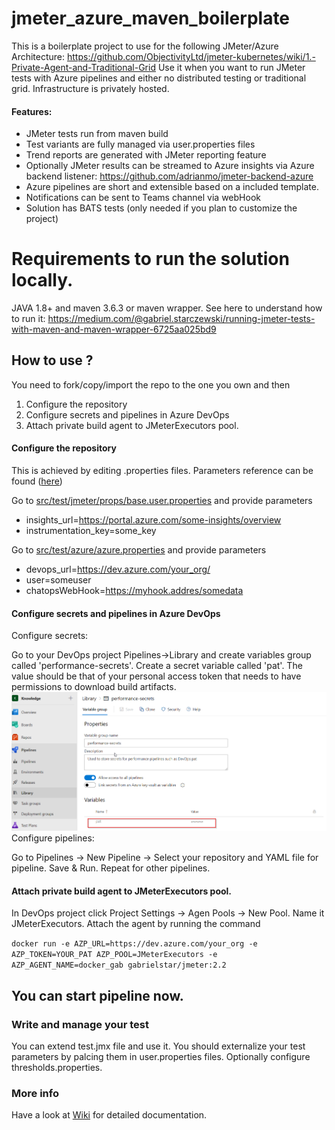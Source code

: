 # jmeter_azure_maven_boilerplate

This is a boilerplate project to use for the following JMeter/Azure Architecture: https://github.com/ObjectivityLtd/jmeter-kubernetes/wiki/1.-Private-Agent-and-Traditional-Grid
Use it when you want to run JMeter tests with Azure pipelines and either no distributed testing or traditional grid. Infrastructure is privately hosted.

#### Features:
+ JMeter tests run from maven build
+ Test variants are fully managed via user.properties files
+ Trend reports are generated with JMeter reporting feature
+ Optionally JMeter results can be streamed to Azure insights via Azure backend listener: https://github.com/adrianmo/jmeter-backend-azure
+ Azure pipelines are short and extensible based on a included template.
+ Notifications can be sent to Teams channel via webHook
+ Solution has BATS tests (only needed if you plan to customize the project) 


# Requirements to run the solution locally.

JAVA 1.8+ and maven 3.6.3 or maven wrapper.
See here to understand how to run it: https://medium.com/@gabriel.starczewski/running-jmeter-tests-with-maven-and-maven-wrapper-6725aa025bd9

## How to use ?

You need to fork/copy/import the repo to the one you own and then 

1) Configure the repository 
2) Configure secrets and pipelines in Azure DevOps
3) Attach private build agent to JMeterExecutors pool.


#### Configure the repository

This is achieved by editing .properties files.
Parameters reference can be found ([here](https://github.com/ObjectivityLtd/jmeter_azure_maven_boilerplate/wiki))

Go to  [src/test/jmeter/props/base.user.properties](https://github.com/ObjectivityLtd/jmeter_azure_maven_boilerplate/blob/master/src/test/jmeter/props/base.user.properties)  and provide parameters 

 +  insights_url=https://portal.azure.com/some-insights/overview
 +  instrumentation_key=some_key

Go to  [src/test/azure/azure.properties](https://github.com/ObjectivityLtd/jmeter_azure_maven_boilerplate/blob/master/src/test/azure/azure.properties)  and provide parameters 

+ devops_url=https://dev.azure.com/your_org/
+ user=someuser
+ chatopsWebHook=https://myhook.addres/somedata

#### Configure secrets and pipelines in Azure DevOps

Configure secrets:

Go to your DevOps project Pipelines->Library and create variables group called 'performance-secrets'.
Create a secret variable called 'pat'. The value should be that of your personal access token that needs to have permissions to download build artifacts.
![](https://github.com/ObjectivityLtd/jmeter_azure_maven_boilerplate/blob/master/img/pat.png)
Configure pipelines:

Go to Pipelines -> New Pipeline -> Select your repository and YAML file for pipeline. Save & Run. Repeat for other pipelines.

#### Attach private build agent to JMeterExecutors pool.

In DevOps project click Project Settings -> Agen Pools -> New Pool. Name it JMeterExecutors. Attach the agent by running the command

`docker run -e AZP_URL=https://dev.azure.com/your_org -e AZP_TOKEN=YOUR_PAT AZP_POOL=JMeterExecutors -e AZP_AGENT_NAME=docker_gab gabrielstar/jmeter:2.2`

You can start pipeline now.
---

### Write and manage your test

You can extend test.jmx file and use it.
You should externalize your test parameters by palcing them in user.properties files.
Optionally configure thresholds.properties.

### More info

Have a look at [Wiki](https://github.com/ObjectivityLtd/jmeter_azure_maven_boilerplate/wiki) for detailed documentation.
